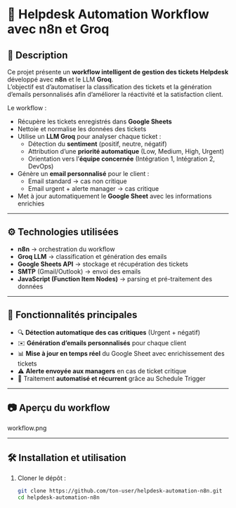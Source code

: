 # 📧 Helpdesk Automation Workflow avec n8n et Groq

## 📖 Description
Ce projet présente un **workflow intelligent de gestion des tickets Helpdesk** développé avec **n8n** et le LLM **Groq**.  
L’objectif est d’automatiser la classification des tickets et la génération d’emails personnalisés afin d’améliorer la réactivité et la satisfaction client.  

Le workflow :
- Récupère les tickets enregistrés dans **Google Sheets**  
- Nettoie et normalise les données des tickets  
- Utilise un **LLM Groq** pour analyser chaque ticket :  
  - Détection du **sentiment** (positif, neutre, négatif)  
  - Attribution d’une **priorité automatique** (Low, Medium, High, Urgent)  
  - Orientation vers l’**équipe concernée** (Intégration 1, Intégration 2, DevOps)  
- Génère un **email personnalisé** pour le client :  
  - Email standard → cas non critique  
  - Email urgent + alerte manager → cas critique  
- Met à jour automatiquement le **Google Sheet** avec les informations enrichies  

---

## ⚙️ Technologies utilisées
- **n8n** → orchestration du workflow  
- **Groq LLM** → classification et génération des emails  
- **Google Sheets API** → stockage et récupération des tickets  
- **SMTP** (Gmail/Outlook) → envoi des emails  
- **JavaScript (Function Item Nodes)** → parsing et pré-traitement des données  

---

## 🚀 Fonctionnalités principales
- 🔍 **Détection automatique des cas critiques** (Urgent + négatif)  
- ✉️ **Génération d’emails personnalisés** pour chaque client  
- 📊 **Mise à jour en temps réel** du Google Sheet avec enrichissement des tickets  
- ⚠️ **Alerte envoyée aux managers** en cas de ticket critique  
- 🔁 Traitement **automatisé et récurrent** grâce au Schedule Trigger  

---

## 📷 Aperçu du workflow
workflow.png

---

## 🛠️ Installation et utilisation
1. Cloner le dépôt :
   ```bash
   git clone https://github.com/ton-user/helpdesk-automation-n8n.git
   cd helpdesk-automation-n8n
